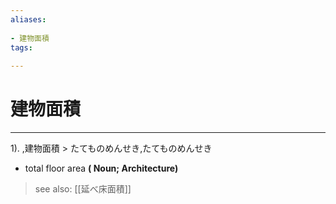 ```yaml
---
aliases:
    
- 建物面積
tags:
    
---
```


# 建物面積
---
1).
,建物面積 > たてものめんせき,たてものめんせき

- total floor area
**( Noun; Architecture)**
> see also:  [[延べ床面積]]
            